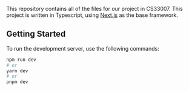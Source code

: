This repository contains all of the files for our project in CS33007. This project is written in Typescript, using [Next.js](https://nextjs.org/) as the base framework.

## Getting Started

To run the development server, use the following commands:

```bash
npm run dev
# or
yarn dev
# or
pnpm dev
```